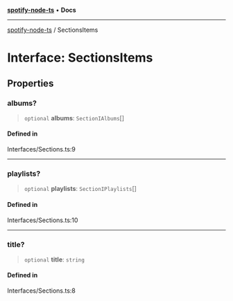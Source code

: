 [**spotify-node-ts**](../README.md) • **Docs**

***

[spotify-node-ts](../README.md) / SectionsItems

# Interface: SectionsItems

## Properties

### albums?

> `optional` **albums**: `SectionIAlbums`[]

#### Defined in

Interfaces/Sections.ts:9

***

### playlists?

> `optional` **playlists**: `SectionIPlaylists`[]

#### Defined in

Interfaces/Sections.ts:10

***

### title?

> `optional` **title**: `string`

#### Defined in

Interfaces/Sections.ts:8
